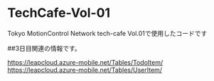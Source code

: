TechCafe-Vol-01
===============

Tokyo MotionControl Network tech-cafe Vol.01で使用したコードです




##3日目関連の情報です。

https://leapcloud.azure-mobile.net/Tables/TodoItem/
https://leapcloud.azure-mobile.net/Tables/UserItem/

